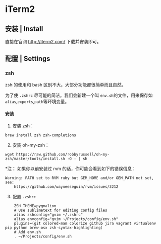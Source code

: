 # iTerm2

## 安装 | Install

直接在官网 http://iterm2.com/ 下载并安装即可。

## 配置 | Settings

### zsh

zsh 的使用和 bash 区别不大，大部分功能都很简单而且自然。

为了使 `.zshrc` 尽可能的简洁。我们会新建一个叫 `env.sh`的文件，用来保存如`alias`,`exports`,`path`等环境变量。

#### 安装

1. 安装 zsh：
```
brew install zsh zsh-completions
```

2. 安装 oh-my-zsh：
```
wget https://raw.github.com/robbyrussell/oh-my-zsh/master/tools/install.sh -O - | sh
```

*注：
如果你以前安装过 rvm 的话，你可能会看到如下的错误信息： 

```
Warning: PATH set to RVM ruby but GEM_HOME and/or GEM_PATH not set, see:
    https://github.com/wayneeseguin/rvm/issues/3212
```

3. 配置 `.zshrc`

```
    ZSH_THEME=pygmalion
    # Use sublimetext for editing config files
    alias zshconfig="gvim ~/.zshrc"
    alias envconfig="gvim ~/Projects/config/env.sh"
    plugins=(git colored-man colorize github jira vagrant virtualenv pip python brew osx zsh-syntax-highlighting)
    # Add env.sh
    . ~/Projects/config/env.sh
```

#### 

